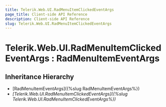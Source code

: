 ```yaml
---
title: Telerik.Web.UI.RadMenuItemClickedEventArgs
page_title: Client-side API Reference
description: Client-side API Reference
slug: Telerik.Web.UI.RadMenuItemClickedEventArgs
---
```


# Telerik.Web.UI.RadMenuItemClickedEventArgs : RadMenuItemEventArgs 

## Inheritance Hierarchy

* [RadMenuItemEventArgs]({%slug RadMenuItemEventArgs%})
* *[Telerik.Web.UI.RadMenuItemClickedEventArgs]({%slug Telerik.Web.UI.RadMenuItemClickedEventArgs%})*



